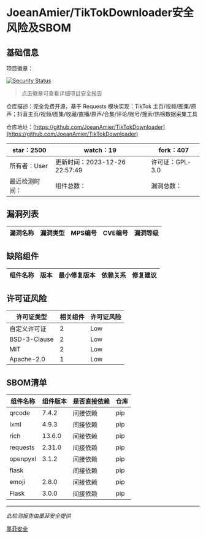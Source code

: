 # JoeanAmier/TikTokDownloader安全风险及SBOM

## 基础信息

项目徽章：

[![Security Status](https://www.murphysec.com/platform3/v31/badge/1739722401188028416.svg)](https://www.murphysec.com/console/report/1738636388541820928/1739722401188028416)

> 点击徽章可查看详细项目安全报告

仓库描述：完全免费开源，基于 Requests 模块实现：TikTok 主页/视频/图集/原声；抖音主页/视频/图集/收藏/直播/原声/合集/评论/账号/搜索/热榜数据采集工具

仓库地址：[https://github.com/JoeanAmier/TikTokDownloader](https://github.com/JoeanAmier/TikTokDownloader)

| star：2500 | watch：19 | fork：407 |
| ----------- | -------------- | ------------ |
| 所有者：User | 更新时间：2023-12-26 22:57:49 | 许可证：GPL-3.0 |
| 最近检测时间： | 组件总数： | 漏洞总数： |




## 漏洞列表

| 漏洞名称 | 漏洞类型 | MPS编号 | CVE编号 | 漏洞等级 |
| ------- | ------ | ------- | ------ | ----- |





## 缺陷组件

| 组件名称 | 版本 | 最小修复版本 | 依赖关系 | 修复建议 |
| -------- | ---- | ------------ | -------- | -------- |





## 许可证风险

| 许可证类型 | 相关组件 | 许可证风险 |
| ---------- | -------- | ---------- |
|自定义许可证|2|Low|
|BSD-3-Clause|2|Low|
|MIT|2|Low|
|Apache-2.0|1|Low|




## SBOM清单

| 组件名称 | 组件版本 | 是否直接依赖 | 仓库 |
| -------- | -------- | ------------ | ---- |
|qrcode|7.4.2|间接依赖|pip|
|lxml|4.9.3|间接依赖|pip|
|rich|13.6.0|间接依赖|pip|
|requests|2.31.0|间接依赖|pip|
|openpyxl|3.1.2|间接依赖|pip|
|flask||间接依赖|pip|
|emoji|2.8.0|间接依赖|pip|
|Flask|3.0.0|间接依赖|pip|


------

*此检测报告由墨菲安全提供*

[墨菲安全](www.murphysec.com)